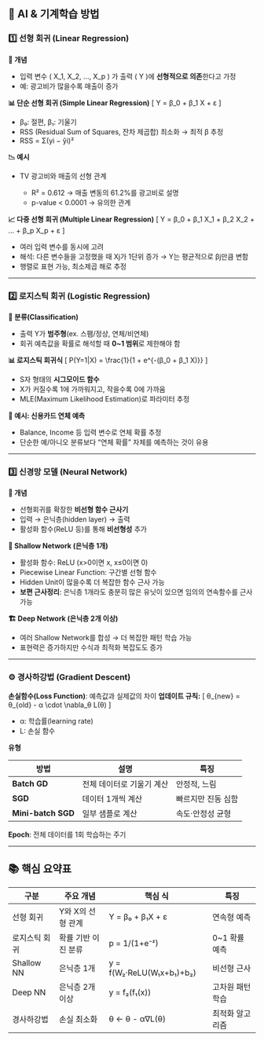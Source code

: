 ## 🧠 **AI & 기계학습 방법**

### 1️⃣ 선형 회귀 (Linear Regression)

**📘 개념**

* 입력 변수 ( X_1, X_2, …, X_p ) 가 출력 ( Y )에 **선형적으로 의존**한다고 가정
* 예: 광고비가 많을수록 매출이 증가

**📊 단순 선형 회귀 (Simple Linear Regression)**
[
Y = β_0 + β_1 X + ε
]

* β₀: 절편, β₁: 기울기
* RSS (Residual Sum of Squares, 잔차 제곱합) 최소화 → 최적 β 추정
* RSS = Σ(yi − ŷi)²

**📉 예시**

* TV 광고비와 매출의 선형 관계

  * R² = 0.612 → 매출 변동의 61.2%를 광고비로 설명
  * p-value < 0.0001 → 유의한 관계

**📈 다중 선형 회귀 (Multiple Linear Regression)**
[
Y = β_0 + β_1 X_1 + β_2 X_2 + … + β_p X_p + ε
]

* 여러 입력 변수를 동시에 고려
* 해석: 다른 변수들을 고정했을 때 Xj가 1단위 증가 → Y는 평균적으로 βj만큼 변함
* 행렬로 표현 가능, 최소제곱 해로 추정

---

### 2️⃣ 로지스틱 회귀 (Logistic Regression)

**📘 분류(Classification)**

* 출력 Y가 **범주형**(ex. 스팸/정상, 연체/비연체)
* 회귀 예측값을 확률로 해석할 때 **0~1 범위**로 제한해야 함

**📊 로지스틱 회귀식**
[
P(Y=1|X) = \frac{1}{1 + e^{-(β_0 + β_1 X)}}
]

* S자 형태의 **시그모이드 함수**
* X가 커질수록 1에 가까워지고, 작을수록 0에 가까움
* MLE(Maximum Likelihood Estimation)로 파라미터 추정

**📍 예시: 신용카드 연체 예측**

* Balance, Income 등 입력 변수로 연체 확률 추정
* 단순한 예/아니오 분류보다 “연체 확률” 자체를 예측하는 것이 유용

---

### 3️⃣ 신경망 모델 (Neural Network)

**📘 개념**

* 선형회귀를 확장한 **비선형 함수 근사기**
* 입력 → 은닉층(hidden layer) → 출력
* 활성화 함수(ReLU 등)를 통해 **비선형성** 추가

**🧩 Shallow Network (은닉층 1개)**

* 활성화 함수: ReLU (x>0이면 x, x≤0이면 0)
* Piecewise Linear Function: 구간별 선형 함수
* Hidden Unit이 많을수록 더 복잡한 함수 근사 가능
* **보편 근사정리**: 은닉층 1개라도 충분히 많은 유닛이 있으면 임의의 연속함수를 근사 가능

**🏗 Deep Network (은닉층 2개 이상)**

* 여러 Shallow Network를 합성 → 더 복잡한 패턴 학습 가능
* 표현력은 증가하지만 수식과 최적화 복잡도도 증가

---

### ⚙️ **경사하강법 (Gradient Descent)**

**손실함수(Loss Function)**: 예측값과 실제값의 차이
**업데이트 규칙:**
[
θ_{new} = θ_{old} - α \cdot \nabla_θ L(θ)
]

* α: 학습률(learning rate)
* L: 손실 함수

**유형**

| 방법                 | 설명             | 특징         |
| ------------------ | -------------- | ---------- |
| **Batch GD**       | 전체 데이터로 기울기 계산 | 안정적, 느림    |
| **SGD**            | 데이터 1개씩 계산     | 빠르지만 진동 심함 |
| **Mini-batch SGD** | 일부 샘플로 계산      | 속도·안정성 균형  |

**Epoch**: 전체 데이터를 1회 학습하는 주기

---

## 📚 핵심 요약표

| 구분         | 주요 개념       | 핵심 식                      | 특징        |
| ---------- | ----------- | ------------------------- | --------- |
| 선형 회귀      | Y와 X의 선형 관계 | Y = β₀ + β₁X + ε          | 연속형 예측    |
| 로지스틱 회귀    | 확률 기반 이진 분류 | p = 1/(1+e⁻ᶻ)             | 0~1 확률 예측 |
| Shallow NN | 은닉층 1개      | y = f(W₂·ReLU(W₁x+b₁)+b₂) | 비선형 근사    |
| Deep NN    | 은닉층 2개 이상   | y = f₂(f₁(x))             | 고차원 패턴 학습 |
| 경사하강법      | 손실 최소화      | θ ← θ - α∇L(θ)            | 최적화 알고리즘  |

